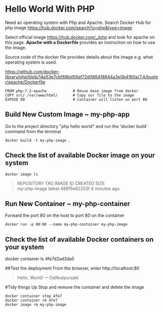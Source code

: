 # Hello World With PHP

Need an operating system with Php and Apache. Search Docker Hub for php image https://hub.docker.com/search?q=php&type=image

Select official image https://hub.docker.com/_/php and look for apache on this page. **Apache with a Dockerfile** provides an instruction on how to use the image.

Source code of the docker file provides details about the image e.g. what operating system is used.

https://github.com/docker-library/php/blob/14a53e7cbf88bd59af72d086418844a3e0b4160a/7.4/buster/apache/Dockerfile

```
FROM php:7.2-apache            # Reuse base image from docker              
COPY src/ /var/www/html/       # Copy our file to the image
EXPOSE 80                      # Container will listen on port 80
```
## Build New Custom Image ~ my-php-app
Go to the project directory "php hello world" and run the 'docker build' command from the terminal

```
docker build -t my-php-image .
```

## Check the list of available Docker image on your system
```
docker image ls
```
>REPOSITORY          TAG                 IMAGE ID            CREATED             SIZE <br />
>my-php-image        latest              488f5e62253f        4 minutes ago <br />


## Run New Container ~ my-php-container
Forward the port 80 on the host to port 80 on the container
```
docker run -p 80:80 --name my-php-container my-php-image
```

## Check the list of available Docker containers on your system
docker container ls 4fe7d2ad3da5

##Test the deployment
From the browser, enter
http://localhost:80
>Hello, World! — DaRealpunjabi

#Tidy things Up
Stop and remove the container and delete the image
```
docker container stop 4fe7
docker container rm 4fe7
docker image rm my-php-image
```
